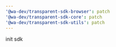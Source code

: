 ```yaml
---
'@wa-dev/transparent-sdk-browser': patch
'@wa-dev/transparent-sdk-core': patch
'@wa-dev/transparent-sdk-utils': patch
---
```


init sdk
